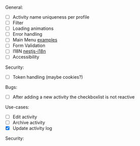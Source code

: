 
General:

- [ ] Activity name uniqueness per profile
- [ ] Filter
- [ ] Loading animations
- [ ] Error handling
- [ ] Main Menu [examples](https://freefrontend.com/css-mobile-menus/)
- [ ] Form Validation
- [ ] I18N [nestjs-i18n](https://github.com/ToonvanStrijp/nestjs-i18n#readme)
- [ ] Accessibility

Security:

- [ ] Token handling (maybe cookies?)

Bugs:

- [ ] After adding a new activity the checkboxlist is not reactive

Use-cases:

- [ ] Edit activity
- [ ] Archive activity
- [x] Update activity log

Security:
